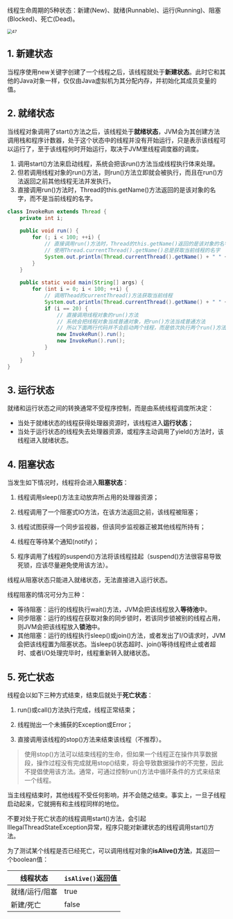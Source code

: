 线程生命周期的5种状态：新建(New)、就绪(Runnable)、运行(Running)、阻塞(Blocked)、死亡(Dead)。

<img src="https://chua-n.gitee.io/figure-bed/notebook/Java/47.png" alt="47" style="zoom:67%;" />

## 1. 新建状态

当程序使用new关键字创建了一个线程之后，该线程就处于**新建状态**。此时它和其他的Java对象一样，仅仅由Java虚拟机为其分配内存，并初始化其成员变量的值。

## 2. 就绪状态

当线程对象调用了start()方法之后，该线程处于**就绪状态**，JVM会为其创建方法调用栈和程序计数器，处于这个状态中的线程并没有开始运行，只是表示该线程可以运行了，至于该线程何时开始运行，取决于JVM里线程调度器的调度。

1. 调用start()方法来启动线程，系统会把该run()方法当成线程执行体来处理。
2. 但若调用线程对象的run()方法，则run()方法立即就会被执行，而且在run()方法返回之前其他线程无法并发执行。
3. 直接调用run()方法时，Thread的this.getName()方法返回的是该对象的名字，而不是当前线程的名字。

```java
class InvokeRun extends Thread {
    private int i;
    
    public void run() {
        for (; i < 100; ++i) {
            // 直接调用run()方法时，Thread的this.getName()返回的是该对象的名字，而不是当前线程的名字
            // 使用Thread.currentThread().getName()总是获取当前线程的名字
            System.out.println(Thread.currentThread().getName() + " " + i);
        }
    }
    
    public static void main(String[] args) {
        for (int i = 0; i < 100; ++i) {
            // 调用Thead的currentThread()方法获取当前线程
            System.out.println(Thread.currentThread().getName() + " " + i);
            if (i == 20) {
                // 直接调用线程对象的run()方法
                // 系统会把线程对象当成普通对象，把run()方法当成普通方法
                // 所以下面两行代码并不会启动两个线程，而是依次执行两个run()方法
                new InvokeRun().run();
                new InvokeRun().run();
            }
        }
    }
}
```

## 3. 运行状态

就绪和运行状态之间的转换通常不受程序控制，而是由系统线程调度所决定：

- 当处于就绪状态的线程获得处理器资源时，该线程进入**运行状态**；
- 当处于运行状态的线程失去处理器资源，或程序主动调用了yield()方法时，该线程进入就绪状态。

## 4. 阻塞状态

当发生如下情况时，线程将会进入**阻塞状态**：

1. 线程调用sleep()方法主动放弃所占用的处理器资源；

2. 线程调用了一个阻塞式IO方法，在该方法返回之前，该线程被阻塞；

3. 线程试图获得一个同步监视器，但该同步监视器正被其他线程所持有；

4. 线程在等待某个通知(notify)；

5. 程序调用了线程的suspend()方法将该线程挂起（suspend()方法很容易导致死锁，应该尽量避免使用该方法）。

线程从阻塞状态只能进入就绪状态，无法直接进入运行状态。

线程阻塞的情况可分为三种：

- 等待阻塞：运行的线程执行wait()方法，JVM会把该线程放入**等待池**中。
- 同步阻塞：运行的线程在获取对象的同步锁时，若该同步锁被别的线程占用，则JVM会把该线程放入**锁池**中。
- 其他阻塞：运行的线程执行sleep()或join()方法，或者发出了I/O请求时，JVM会把该线程置为阻塞状态。当sleep()状态超时、join()等待线程终止或者超时、或者I/O处理完毕时，线程重新转入就绪状态。

## 5. 死亡状态

线程会以如下三种方式结束，结束后就处于**死亡状态**：

1. run()或call()方法执行完成，线程正常结束；

2. 线程抛出一个未捕获的Exception或Error；

3. 直接调用该线程的stop()方法来结束该线程（不推荐）。

> 使用stop()方法可以结束线程的生命，但如果一个线程正在操作共享数据段，操作过程没有完成就用stop()结束，将会导致数据操作的不完整，因此不提倡使用该方法。通常，可通过控制run()方法中循环条件的方式来结束一个线程。

当主线程结束时，其他线程不受任何影响，并不会随之结束。事实上，一旦子线程启动起来，它就拥有和主线程同样的地位。

不要对处于死亡状态的线程调用start()方法，会引起IllegalThreadStateException异常，程序只能对新建状态的线程调用start()方法。

为了测试某个线程是否已经死亡，可以调用线程对象的**isAlive()方法**，其返回一个boolean值：

| 线程状态       | `isAlive()`返回值 |
| -------------- | ----------------- |
| 就绪/运行/阻塞 | true              |
| 新建/死亡      | false             |

